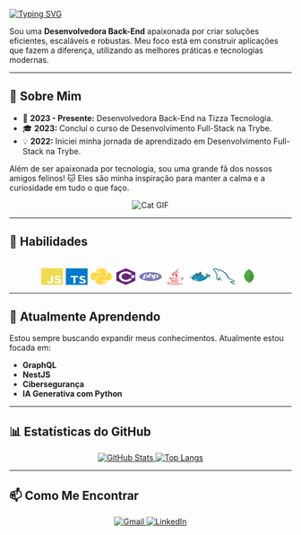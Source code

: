 [![Typing SVG](https://readme-typing-svg.demolab.com?font=Fira+Code&pause=1000&width=435&lines=👋+Olá,+meu+nome+é+Rita)](https://git.io/typing-svg)

  Sou uma **Desenvolvedora Back-End** apaixonada por criar soluções eficientes, escaláveis e robustas. Meu foco está em construir aplicações que fazem a diferença, utilizando as melhores práticas e tecnologias modernas.

---

## 🌟 Sobre Mim

- 🚀 **2023 - Presente:** Desenvolvedora Back-End na Tizza Tecnologia.
- 🎓 **2023:** Concluí o curso de Desenvolvimento Full-Stack na Trybe.
- 💡 **2022:** Iniciei minha jornada de aprendizado em Desenvolvimento Full-Stack na Trybe.

Além de ser apaixonada por tecnologia, sou uma grande fã dos nossos amigos felinos! 🐱 Eles são minha inspiração para manter a calma e a curiosidade em tudo o que faço.

<div align="center">
  <img src="https://media.giphy.com/media/JIX9t2j0ZTN9S/giphy.gif" width="250" alt="Cat GIF"/>
</div>

---

## 🚀 Habilidades

<div align="center" style="display: inline_block"><br>
  <img align="center" alt="JavaScript" height="30" width="40" src="https://raw.githubusercontent.com/devicons/devicon/master/icons/javascript/javascript-plain.svg">
  <img align="center" alt="TypeScript" height="30" width="40" src="https://raw.githubusercontent.com/devicons/devicon/master/icons/typescript/typescript-plain.svg">
  <img align="center" alt="Python" height="30" width="40" src="https://raw.githubusercontent.com/devicons/devicon/master/icons/python/python-plain.svg">
  <img align="center" alt="C#" height="30" width="40" src="https://raw.githubusercontent.com/devicons/devicon/master/icons/csharp/csharp-plain.svg">
  <img align="center" alt="PHP" height="30" width="40" src="https://raw.githubusercontent.com/devicons/devicon/master/icons/php/php-plain.svg">
  <img align="center" alt="Java" height="30" width="40" src="https://raw.githubusercontent.com/devicons/devicon/master/icons/java/java-plain.svg">
  <img align="center" alt="Docker" height="30" width="40" src="https://raw.githubusercontent.com/devicons/devicon/master/icons/docker/docker-original.svg">
  <img align="center" alt="MySQL" height="30" width="40" src="https://raw.githubusercontent.com/devicons/devicon/master/icons/mysql/mysql-original.svg">
  <img align="center" alt="MongoDB" height="30" width="40" src="https://raw.githubusercontent.com/devicons/devicon/master/icons/mongodb/mongodb-original.svg">
</div>

---

## 🌱 Atualmente Aprendendo

Estou sempre buscando expandir meus conhecimentos. Atualmente estou focada em:
- **GraphQL**
- **NestJS**
- **Cibersegurança**
- **IA Generativa com Python**

---

## 📊 Estatísticas do GitHub

<div align="center">
  <a href="https://github.com/rita-moura">
    <img height="180em" src="https://github-readme-stats.vercel.app/api?username=rita-moura&show_icons=true&theme=radical&rank_icon=github" alt="GitHub Stats"/>
    <img height="180em" src="https://github-readme-stats.vercel.app/api/top-langs/?username=rita-moura&layout=compact&langs_count=6&theme=radical" alt="Top Langs"/>
  </a>
</div>

---

## 📫 Como Me Encontrar

<div align="center"> 
  <a href="mailto:seu-email@gmail.com">
    <img src="https://img.shields.io/badge/-Gmail-%23E4405F?style=for-the-badge&logo=gmail&logoColor=white" alt="Gmail">
  </a>
  <a href="https://www.linkedin.com/in/rita-moura-dev/">
    <img src="https://img.shields.io/badge/-LinkedIn-%230077B5?style=for-the-badge&logo=linkedin&logoColor=white" alt="LinkedIn">
  </a>
</div>
